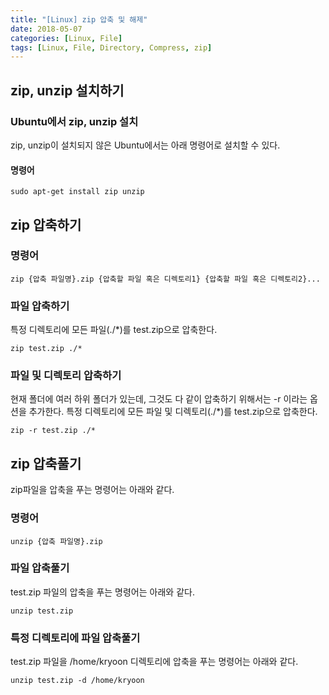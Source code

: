 ```yaml
---
title: "[Linux] zip 압축 및 해제"
date: 2018-05-07
categories: [Linux, File]
tags: [Linux, File, Directory, Compress, zip]
---
```


## zip, unzip 설치하기
### Ubuntu에서 zip, unzip 설치
zip, unzip이 설치되지 않은 Ubuntu에서는 아래 명령어로 설치할 수 있다.

#### 명령어
```
sudo apt-get install zip unzip
```

## zip 압축하기
### 명령어
```
zip {압축 파일명}.zip {압축할 파일 혹은 디렉토리1} {압축할 파일 혹은 디렉토리2}...
```

### 파일 압축하기
특정 디렉토리에 모든 파일(./*)를 test.zip으로 압축한다.
```
zip test.zip ./*
```

### 파일 및 디렉토리 압축하기
현재 폴더에 여러 하위 폴더가 있는데, 그것도 다 같이 압축하기 위해서는 -r 이라는 옵션을 추가한다.
특정 디렉토리에 모든 파일 및 디렉토리(./*)를 test.zip으로 압축한다.
```
zip -r test.zip ./*
```

## zip 압축풀기
zip파일을 압축을 푸는 명령어는 아래와 같다.

### 명령어
```
unzip {압축 파일명}.zip
```

### 파일 압축풀기
test.zip 파일의 압축을 푸는 명령어는 아래와 같다.
```
unzip test.zip
```

### 특정 디렉토리에 파일 압축풀기
test.zip 파일을 /home/kryoon 디렉토리에 압축을 푸는 명령어는 아래와 같다.
```
unzip test.zip -d /home/kryoon
```